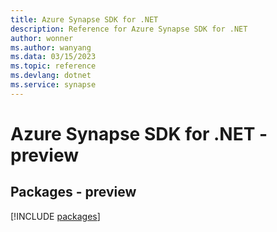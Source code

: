 ```yaml
---
title: Azure Synapse SDK for .NET
description: Reference for Azure Synapse SDK for .NET
author: wonner
ms.author: wanyang
ms.data: 03/15/2023
ms.topic: reference
ms.devlang: dotnet
ms.service: synapse
---
```

# Azure Synapse SDK for .NET - preview
## Packages - preview
[!INCLUDE [packages](synapse-index.md)]